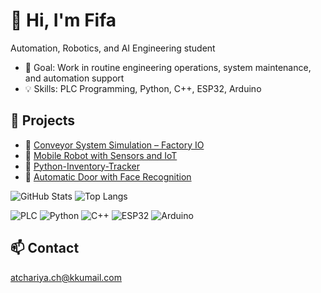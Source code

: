 # 👋 Hi, I'm Fifa
Automation, Robotics, and AI Engineering student  
- 🚀 Goal: Work in routine engineering operations, system maintenance, and automation support  
- 💡 Skills: PLC Programming, Python, C++, ESP32, Arduino

## 🚧 Projects
- 🔹 [Conveyor System Simulation – Factory IO](#)  
- 🔹 [Mobile Robot with Sensors and IoT](#)
- 🔹 [Python-Inventory-Tracker](#)
- 🔹 [Automatic Door with Face Recognition](#)  

![GitHub Stats](https://github-readme-stats.vercel.app/api?username=atchariyach&show_icons=true&theme=radical)
![Top Langs](https://github-readme-stats.vercel.app/api/top-langs/?username=atchariyach&layout=compact&theme=radical)  


![PLC](https://img.shields.io/badge/PLC-Programming-blue?style=flat&logo=siemens)
![Python](https://img.shields.io/badge/Python-3776AB?style=flat&logo=python&logoColor=white)
![C++](https://img.shields.io/badge/C++-00599C?style=flat&logo=cplusplus&logoColor=white)
![ESP32](https://img.shields.io/badge/ESP32-000000?style=flat&logo=espressif&logoColor=white)
![Arduino](https://img.shields.io/badge/Arduino-00979D?style=flat&logo=arduino&logoColor=white)

## 📫 Contact
atchariya.ch@kkumail.com  

